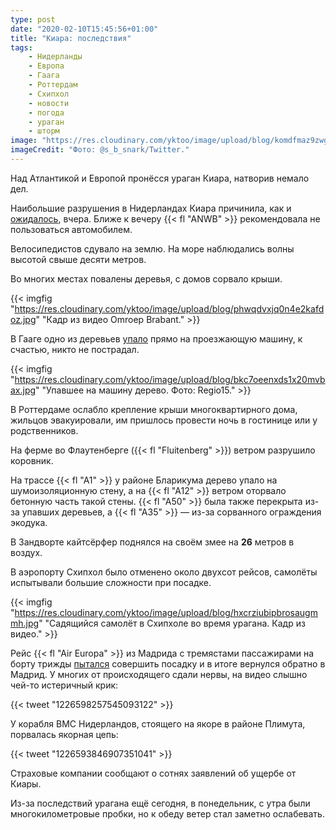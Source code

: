 ```yaml
---
type: post
date: "2020-02-10T15:45:56+01:00"
title: "Киара: последствия"
tags:
    - Нидерланды
    - Европа
    - Гаага
    - Роттердам
    - Схипхол
    - новости
    - погода
    - ураган
    - шторм
image: "https://res.cloudinary.com/yktoo/image/upload/blog/komdfmaz9zwgz2m0kaym.jpg"
imageCredit: "Фото: @s_b_snark/Twitter."
---
```


Над Атлантикой и Европой пронёсся ураган Киара, натворив немало дел.

Наибольшие разрушения в Нидерландах Киара причинила, как и [ожидалось](0601), вчера. Ближе к вечеру {{< fl "ANWB" >}} рекомендовала не пользоваться автомобилем.

<!--more-->

Велосипедистов сдувало на землю. На море наблюдались волны высотой свыше десяти метров.

Во многих местах повалены деревья, с домов сорвало крыши.  

{{< imgfig "https://res.cloudinary.com/yktoo/image/upload/blog/phwqdvxjq0n4e2kafdoz.jpg" "Кадр из видео Omroep Brabant." >}}

В Гааге одно из деревьев [упало](https://nos.nl/artikel/2322294-ciara-trekt-weg-problemen-verwacht-in-ochtendspits.html) прямо на проезжающую машину, к счастью, никто не пострадал.

{{< imgfig "https://res.cloudinary.com/yktoo/image/upload/blog/bkc7oeenxds1x20mvbax.jpg" "Упавшее на машину дерево. Фото: Regio15." >}}

В Роттердаме ослабло крепление крыши многоквартирного дома, жильцов эвакуировали, им пришлось провести ночь в гостинице или у родственников.

На ферме во Флаутенберге ({{< fl "Fluitenberg" >}}) ветром разрушило коровник.

На трассе {{< fl "A1" >}} у районе Бларикума дерево упало на шумоизоляционную стену, а на {{< fl "A12" >}} ветром оторвало бетонную часть такой стены. {{< fl "A50" >}} была также перекрыта из-за упавших деревьев, а {{< fl "A35" >}} — из-за сорванного ограждения экодука.

В Зандворте кайтсёрфер поднялся на своём змее на **26** метров в воздух.

В аэропорту Схипхол было отменено около двухсот рейсов, самолёты испытывали большие сложности при посадке.

{{< imgfig "https://res.cloudinary.com/yktoo/image/upload/blog/hxcrziubipbrosaugmmh.jpg" "Садящийся самолёт в Схипхоле во время урагана. Кадр из видео." >}}

Рейс {{< fl "Air Europa" >}} из Мадрида с тремястами пассажирами на борту трижды [пытался](https://nos.nl/artikel/2322344-vliegtuig-kon-niet-landen-door-storm-mensen-in-paniek-en-alles-klapperde.html) совершить посадку и в итоге вернулся обратно в Мадрид. У многих от происходящего сдали нервы, на видео слышно чей-то истеричный крик:

{{< tweet "1226598257545093122" >}}

У корабля ВМС Нидерландов, стоящего на якоре в районе Плимута, порвалась якорная цепь:

{{< tweet "1226593846907351041" >}}

Страховые компании сообщают о сотнях заявлений об ущербе от Киары.

Из-за последствий урагана ещё сегодня, в понедельник, с утра были многокилометровые пробки, но к обеду ветер стал заметно ослабевать.

